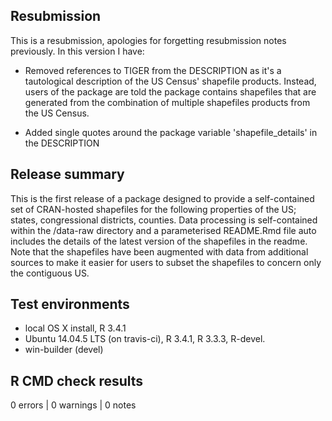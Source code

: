 ## Resubmission
This is a resubmission, apologies for forgetting resubmission notes previously. In this version I have:

* Removed references to TIGER from the DESCRIPTION as it's a tautological description of the US Census' shapefile products. Instead, users of the package are told the package contains shapefiles that are generated from the combination of multiple shapefiles products from the US Census.

* Added single quotes around the package variable 'shapefile_details' in the DESCRIPTION

## Release summary

This is the first release of a package designed to provide a self-contained set of CRAN-hosted shapefiles for the following properties of the US; states, congressional districts, counties. Data processing is self-contained within the /data-raw directory and a parameterised README.Rmd file auto includes the details of the latest version of the shapefiles in the readme. Note that the shapefiles have been augmented with data from additional sources to make it easier for users to subset the shapefiles to concern only the contiguous US.

## Test environments

* local OS X install, R 3.4.1
* Ubuntu 14.04.5 LTS (on travis-ci), R 3.4.1, R 3.3.3, R-devel.
* win-builder (devel)

## R CMD check results

0 errors | 0 warnings | 0 notes

